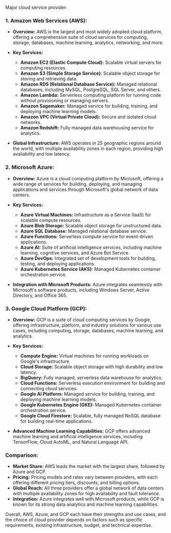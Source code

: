 Major cloud service provider:

### 1. Amazon Web Services (AWS):

- **Overview:** AWS is the largest and most widely adopted cloud platform, offering a comprehensive suite of cloud services for computing, storage, databases, machine learning, analytics, networking, and more.

- **Key Services:**
    - **Amazon EC2 (Elastic Compute Cloud):** Scalable virtual servers for computing resources.
    - **Amazon S3 (Simple Storage Service):** Scalable object storage for storing and retrieving data.
    - **Amazon RDS (Relational Database Service):** Managed relational databases, including MySQL, PostgreSQL, SQL Server, and others.
    - **Amazon Lambda:** Serverless computing platform for running code without provisioning or managing servers.
    - **Amazon Sagemaker:** Managed service for building, training, and deploying machine learning models.
    - **Amazon VPC (Virtual Private Cloud):** Secure and isolated cloud networks.
    - **Amazon Redshift:** Fully managed data warehousing service for analytics.

- **Global Infrastructure:** AWS operates in 25 geographic regions around the world, with multiple availability zones in each region, providing high availability and low latency.

### 2. Microsoft Azure:

- **Overview:** Azure is a cloud computing platform by Microsoft, offering a wide range of services for building, deploying, and managing applications and services through Microsoft's global network of data centers.

- **Key Services:**
    - **Azure Virtual Machines:** Infrastructure as a Service (IaaS) for scalable compute resources.
    - **Azure Blob Storage:** Scalable object storage for unstructured data.
    - **Azure SQL Database:** Managed relational database service.
    - **Azure Functions:** Serverless compute service for event-driven applications.
    - **Azure AI:** Suite of artificial intelligence services, including machine learning, cognitive services, and Azure Bot Service.
    - **Azure DevOps:** Integrated set of development tools for building, testing, and deploying applications.
    - **Azure Kubernetes Service (AKS):** Managed Kubernetes container orchestration service.

- **Integration with Microsoft Products:** Azure integrates seamlessly with Microsoft's software products, including Windows Server, Active Directory, and Office 365.

### 3. Google Cloud Platform (GCP):

- **Overview:** GCP is a suite of cloud computing services by Google, offering infrastructure, platform, and industry solutions for various use cases, including computing, storage, databases, machine learning, and analytics.

- **Key Services:**
    - **Compute Engine:** Virtual machines for running workloads on Google's infrastructure.
    - **Cloud Storage:** Scalable object storage with high durability and low latency.
    - **BigQuery:** Fully managed, serverless data warehouse for analytics.
    - **Cloud Functions:** Serverless execution environment for building and connecting cloud services.
    - **Google AI Platform:** Managed service for building, training, and deploying machine learning models.
    - **Google Kubernetes Engine (GKE):** Managed Kubernetes container orchestration service.
    - **Google Cloud Firestore:** Scalable, fully managed NoSQL database for building real-time applications.

- **Advanced Machine Learning Capabilities:** GCP offers advanced machine learning and artificial intelligence services, including TensorFlow, Cloud AutoML, and Natural Language API.

### Comparison:

- **Market Share:** AWS leads the market with the largest share, followed by Azure and GCP.
- **Pricing:** Pricing models and rates vary between providers, with each offering different pricing tiers, discounts, and billing options.
- **Global Reach:** All three providers offer a global network of data centers with multiple availability zones for high availability and fault tolerance.
- **Integration:** Azure integrates well with Microsoft products, while GCP is known for its strong data analytics and machine learning capabilities.

Overall, AWS, Azure, and GCP each have their strengths and use cases, and the choice of cloud provider depends on factors such as specific requirements, existing infrastructure, budget, and technical expertise.
